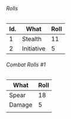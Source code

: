 


###### Rolls
| Id. | What       | Roll |
| --- | ---------- | ---- |
| 1   | Stealth    | 11   |
| 2   | Initiative | 5    |

###### Combat Rolls #1
| What   | Roll |
| ------ | ---- |
| Spear  | 18   |
| Damage | 5    |
|        |      |
									     
